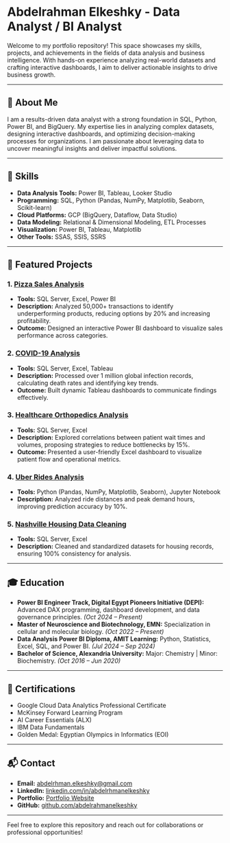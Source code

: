 # Abdelrahman Elkeshky - Data Analyst / BI Analyst

Welcome to my portfolio repository! This space showcases my skills, projects, and achievements in the fields of data analysis and business intelligence. With hands-on experience analyzing real-world datasets and crafting interactive dashboards, I aim to deliver actionable insights to drive business growth.

---

## 🚀 About Me
I am a results-driven data analyst with a strong foundation in SQL, Python, Power BI, and BigQuery. My expertise lies in analyzing complex datasets, designing interactive dashboards, and optimizing decision-making processes for organizations. I am passionate about leveraging data to uncover meaningful insights and deliver impactful solutions.

---

## 🔧 Skills
- **Data Analysis Tools:** Power BI, Tableau, Looker Studio
- **Programming:** SQL, Python (Pandas, NumPy, Matplotlib, Seaborn, Scikit-learn)
- **Cloud Platforms:** GCP (BigQuery, Dataflow, Data Studio)
- **Data Modeling:** Relational & Dimensional Modeling, ETL Processes
- **Visualization:** Power BI, Tableau, Matplotlib
- **Other Tools:** SSAS, SSIS, SSRS

---

## 📂 Featured Projects

### 1. [Pizza Sales Analysis](https://github.com/abdelrahmanelkeshky/Pizza-Sales-Analysis)
   - **Tools:** SQL Server, Excel, Power BI
   - **Description:** Analyzed 50,000+ transactions to identify underperforming products, reducing options by 20% and increasing profitability.
   - **Outcome:** Designed an interactive Power BI dashboard to visualize sales performance across categories.

### 2. [COVID-19 Analysis](https://github.com/abdelrahmanelkeshky/Covid-19-Analysis)
   - **Tools:** SQL Server, Excel, Tableau
   - **Description:** Processed over 1 million global infection records, calculating death rates and identifying key trends.
   - **Outcome:** Built dynamic Tableau dashboards to communicate findings effectively.

### 3. [Healthcare Orthopedics Analysis](https://github.com/abdelrahmanelkeshky/Orthopedic-Analytics)
   - **Tools:** SQL Server, Excel
   - **Description:** Explored correlations between patient wait times and volumes, proposing strategies to reduce bottlenecks by 15%.
   - **Outcome:** Presented a user-friendly Excel dashboard to visualize patient flow and operational metrics.

### 4. [Uber Rides Analysis](https://github.com/abdelrahmanelkeshky/Uber-Rides-Analytics)
   - **Tools:** Python (Pandas, NumPy, Matplotlib, Seaborn), Jupyter Notebook
   - **Description:** Analyzed ride distances and peak demand hours, improving prediction accuracy by 10%.

### 5. [Nashville Housing Data Cleaning](https://github.com/abdelrahmanelkeshky/Nashville-Housing-Data-Cleaning)
   - **Tools:** SQL Server, Excel
   - **Description:** Cleaned and standardized datasets for housing records, ensuring 100% consistency for analysis.

---

## 🎓 Education
- **Power BI Engineer Track, Digital Egypt Pioneers Initiative (DEPI):** Advanced DAX programming, dashboard development, and data governance principles. *(Oct 2024 – Present)*
- **Master of Neuroscience and Biotechnology, EMN:** Specialization in cellular and molecular biology. *(Oct 2022 – Present)*
- **Data Analysis Power BI Diploma, AMIT Learning:** Python, Statistics, Excel, SQL, and Power BI. *(Jul 2024 – Sep 2024)*
- **Bachelor of Science, Alexandria University:** Major: Chemistry | Minor: Biochemistry. *(Oct 2016 – Jun 2020)*

---

## 📜 Certifications
- Google Cloud Data Analytics Professional Certificate
- McKinsey Forward Learning Program
- AI Career Essentials (ALX)
- IBM Data Fundamentals
- Golden Medal: Egyptian Olympics in Informatics (EOI)

---

## 📬 Contact
- **Email:** [abdelrhman.elkeshky@gmail.com](mailto:abdelrhman.elkeshky@gmail.com)
- **LinkedIn:** [linkedin.com/in/abdelrhmanelkeshky](https://linkedin.com/in/abdelrhmanelkeshky)
- **Portfolio:** [Portfolio Website](https://abdelrahmanelkeshky.my.canva.site/portfolio)
- **GitHub:** [github.com/abdelrahmanelkeshky](https://github.com/abdelrahmanelkeshky)

---

Feel free to explore this repository and reach out for collaborations or professional opportunities!
